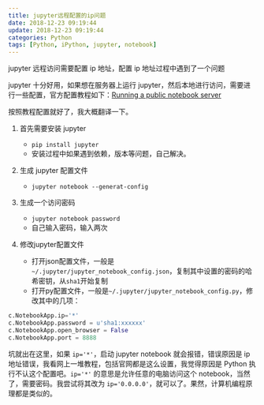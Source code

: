 ```yaml
---
title: jupyter远程配置的ip问题
date: 2018-12-23 09:19:44
update: 2018-12-23 09:19:44
categories: Python
tags: [Python, iPython, jupyter, notebook]
---
```


jupyter 远程访问需要配置 ip 地址，配置 ip 地址过程中遇到了一个问题

<!--more-->

jupyter 十分好用，如果想在服务器上运行 jupyter，然后本地进行访问，需要进行一些配置，官方配置教程如下：[Running a public notebook server](https://jupyter-notebook.readthedocs.io/en/stable/public_server.html)

按照教程配置就好了，我大概翻译一下。

1. 首先需要安装 jupyter

    * `pip install jupyter`
    * 安装过程中如果遇到依赖，版本等问题，自己解决。

2. 生成 jupyter 配置文件

    * `jupyter notebook --generat-config`

3. 生成一个访问密码

    * `jupyter notebook password`
    * 自己输入密码，输入两次

4. 修改jupyter配置文件

    * 打开json配置文件，一般是`~/.jupyter/jupyter_notebook_config.json`，复制其中设置的密码的哈希密钥，从`sha1`开始复制
    * 打开py配置文件，一般是`~/.jupyter/jupyter_notebook_config.py`，修改其中的几项：

```py
c.NotebookApp.ip='*'
c.NotebookApp.password = u'sha1:xxxxxx'
c.NotebookApp.open_browser = False
c.NotebookApp.port = 8888
```

坑就出在这里，如果 `ip='*'`，启动 jupyter notebook 就会报错，错误原因是 ip 地址错误，我看网上一堆教程，包括官网都是这么设置，我觉得原因是 Python 执行不认这个配置吧。`ip='*'` 的意思是允许任意的电脑访问这个 notebook，当然了，需要密码。我尝试将其改为 `ip='0.0.0.0'`，就可以了。果然，计算机编程原理都是类似的。